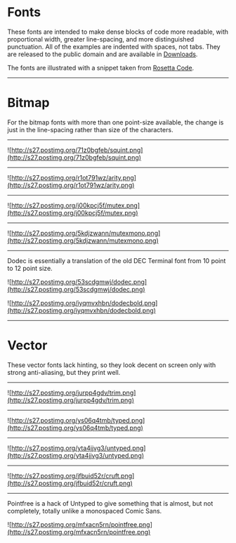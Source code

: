 # Fonts #

These fonts are intended to make dense blocks of code more readable, with proportional width, greater line-spacing, and more distinguished punctuation. All of the examples are indented with spaces, not tabs. They are released to the public domain and are available in [Downloads](http://code.google.com/p/i3project/downloads/list).

The fonts are illustrated with a snippet taken from [Rosetta Code](http://rosettacode.org/wiki/HTTPS).


---


# Bitmap #

For the bitmap fonts with more than one point-size available, the change is just in the line-spacing rather than size of the characters.


---


![http://s27.postimg.org/71z0bgfeb/squint.png](http://s27.postimg.org/71z0bgfeb/squint.png)


---


![http://s27.postimg.org/r1ot791wz/arity.png](http://s27.postimg.org/r1ot791wz/arity.png)


---


![http://s27.postimg.org/j00kpcj5f/mutex.png](http://s27.postimg.org/j00kpcj5f/mutex.png)


---


![http://s27.postimg.org/5kdjzwann/mutexmono.png](http://s27.postimg.org/5kdjzwann/mutexmono.png)


---

Dodec is essentially a translation of the old DEC Terminal font from 10 point to 12 point size.

![http://s27.postimg.org/53scdgmwj/dodec.png](http://s27.postimg.org/53scdgmwj/dodec.png)

![http://s27.postimg.org/iyqmvxhbn/dodecbold.png](http://s27.postimg.org/iyqmvxhbn/dodecbold.png)


---

# Vector #

These vector fonts lack hinting, so they look decent on screen only with strong anti-aliasing, but they print well.


---


![http://s27.postimg.org/jurpp4gdv/trim.png](http://s27.postimg.org/jurpp4gdv/trim.png)


---


![http://s27.postimg.org/ys06q4tmb/typed.png](http://s27.postimg.org/ys06q4tmb/typed.png)


---


![http://s27.postimg.org/yta4jjvg3/untyped.png](http://s27.postimg.org/yta4jjvg3/untyped.png)


---


![http://s27.postimg.org/jfbuid52r/cruft.png](http://s27.postimg.org/jfbuid52r/cruft.png)


---

Pointfree is a hack of Untyped to give something that is almost, but not completely, totally unlike a monospaced Comic Sans.

![http://s27.postimg.org/mfxacn5rn/pointfree.png](http://s27.postimg.org/mfxacn5rn/pointfree.png)